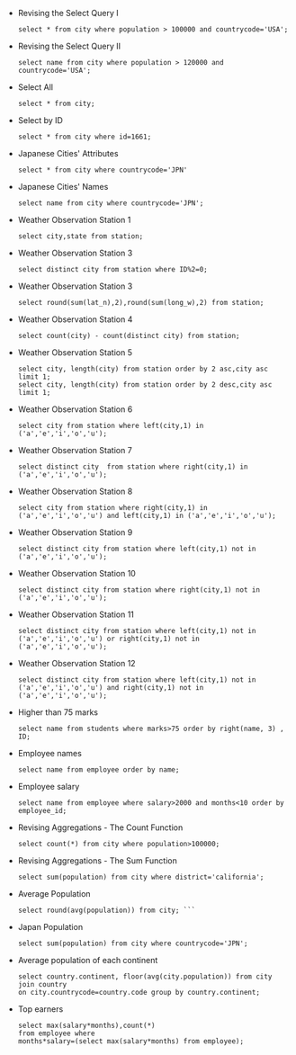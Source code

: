 * Revising the Select Query I  
  ```
  select * from city where population > 100000 and countrycode='USA';
  ```
* Revising the Select Query II  
  ```
  select name from city where population > 120000 and countrycode='USA';
  ```
* Select All  
  ```
  select * from city;
  ```
* Select by ID  
  ```
  select * from city where id=1661;
  ```
* Japanese Cities' Attributes  
  ```
  select * from city where countrycode='JPN'
  ```
* Japanese Cities' Names  
  ```
  select name from city where countrycode='JPN';
  ```
* Weather Observation Station 1  
  ```
  select city,state from station;
  ```
* Weather Observation Station 3  
  ```
  select distinct city from station where ID%2=0;
  ```
* Weather Observation Station 3  
  ```
  select round(sum(lat_n),2),round(sum(long_w),2) from station;
  ```
* Weather Observation Station 4  
  ```
  select count(city) - count(distinct city) from station;
  ```
* Weather Observation Station 5  
  ```
  select city, length(city) from station order by 2 asc,city asc limit 1;
  select city, length(city) from station order by 2 desc,city asc limit 1;
  ```
* Weather Observation Station 6  
  ```
  select city from station where left(city,1) in ('a','e','i','o','u');
  ```
* Weather Observation Station 7  
  ```
  select distinct city  from station where right(city,1) in ('a','e','i','o','u'); 
  ```
* Weather Observation Station 8  
  ```
  select city from station where right(city,1) in ('a','e','i','o','u') and left(city,1) in ('a','e','i','o','u');
  ```
* Weather Observation Station 9  
  ```
  select distinct city from station where left(city,1) not in ('a','e','i','o','u');
  ```
* Weather Observation Station 10  
  ```
  select distinct city from station where right(city,1) not in ('a','e','i','o','u');
  ```
* Weather Observation Station 11
  ```
  select distinct city from station where left(city,1) not in ('a','e','i','o','u') or right(city,1) not in ('a','e','i','o','u');
  ```
* Weather Observation Station 12
  ```
  select distinct city from station where left(city,1) not in ('a','e','i','o','u') and right(city,1) not in ('a','e','i','o','u');
  ```
* Higher than 75 marks  
  ```
  select name from students where marks>75 order by right(name, 3) , ID;
  ```
* Employee names  
  ```
  select name from employee order by name;
  ```
* Employee salary  
  ```
  select name from employee where salary>2000 and months<10 order by employee_id;
  ```
* Revising Aggregations - The Count Function  
  ```
  select count(*) from city where population>100000;
  ```
* Revising Aggregations - The Sum Function  
  ```
  select sum(population) from city where district='california';
  ```
* Average Population  
  ```
  select round(avg(population)) from city; ```
* Japan Population  
  ```
  select sum(population) from city where countrycode='JPN';
  ```
* Average population of each continent  
  ```
  select country.continent, floor(avg(city.population)) from city join country
  on city.countrycode=country.code group by country.continent;
  ```
* Top earners
  ```
  select max(salary*months),count(*)
  from employee where
  months*salary=(select max(salary*months) from employee);
  ```

